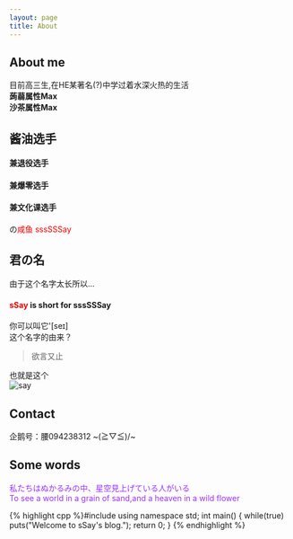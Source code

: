 ```yaml
---
layout: page
title: About
---
```

## About me
目前高三生,在HE某著名(?)中学过着水深火热的生活  
**蒟蒻属性Max**   
**沙茶属性Max**   
## 酱油选手  
#### 兼退役选手  
#### 兼爆零选手  
#### 兼文化课选手  
の<font color = "#EE0000">咸鱼 sssSSSay</font>   
## 君の名   
由于这个名字太长所以...  
#### <font color = "#EE0000">sSay</font> is short for sssSSSay
你可以叫它'[seɪ]   
这个名字的由来？
> 欲言又止  

也就是这个   
![say](http://imglf1.nosdn.127.net/img/L3owcXMvOE5FVmh1RUIvVkZPRmpZdzdFRjRaekhQYm8zTHVXdjRFYjJ0dGJmd2JWTW9QclVnPT0.png?imageView&thumbnail=500x0&quality=96&stripmeta=0&type=jpg)   
## Contact
企鹅号：腰094238312
~\(≧▽≦)/~   
## Some words
<font color="#9B30FF">
私たちはぬかるみの中、星空見上げている人がいる<br>
To see a world in a grain of sand,and a heaven in a wild flower
</font>

{% highlight cpp %}#include <iostream>
using namespace std;
int main() {
  while(true) puts("Welcome to sSay's blog.");
  return 0;
}
{% endhighlight %}
